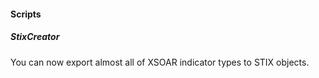 #### Scripts
##### StixCreator
You can now export almost all of XSOAR indicator types to STIX objects.